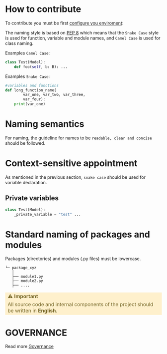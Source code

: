 # How to contribute

To contribute you must be first [configure you enviroment](https://github.com/bancolombia/devsecops-engine-tools/blob/trunk/docs/ENVIROMENT_CONFIGURATION.md):

The naming style is based on [PEP 8](https://peps.python.org/pep-0008/) which means that the `Snake Case` style is used for function, variable and module names, and `Camel Case` is used for class naming.

Examples `Camel Case`:
```python
class Test(Model):
    def foo(self, b: B): ...
```


Examples `Snake Case`:
```python
#variables and functions
def long_function_name(
        var_one, var_two, var_three,
        var_four):
    print(var_one)
```

# Naming semantics
For naming, the guideline for names to be ``readable, clear and concise`` should be followed.

# Context-sensitive appointment

As mentioned in the previous section, `snake case` should be used for variable declaration.

##  Private variables

```python
class Test(Model):
    _private_variable = "test" ...
```

# Standard naming of packages and modules

Packages (directories) and modules (.py files) must be lowercase.

```
└─ package_xyz
   │   
   ├── module1.py
   ├── module2.py
   ├── .... 
```

<table>
  <tbody>
    <tr style="background-color:#fef0cc;color: rgba(120,103,40,255);border-style: hidden" id="ROW1">
      <td><b>⚠️ Important </b></td>
    </tr>
    <tr style="background-color:#fef0cc;color: rgba(120,103,40,255);border-style: hidden" id="ROW2">
      <td>All source code and internal components of the project should be written in <b>English</b>.
       </td>
    </tr>
  </tbody>
</table>

# GOVERNANCE

Read more [Governance](https://github.com/bancolombia/devsecops-engine-tools/blob/trunk/docs/GOVERNANCE.md)